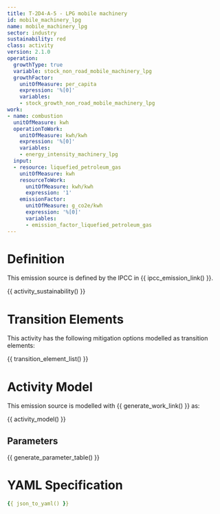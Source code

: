 ```yaml
---
title: T-2D4-A-5 - LPG mobile machinery
id: mobile_machinery_lpg
name: mobile_machinery_lpg
sector: industry
sustainability: red
class: activity
version: 2.1.0
operation:
  growthType: true
  variable: stock_non_road_mobile_machinery_lpg
  growthFactor:
    unitOfMeasure: per_capita
    expression: '%[0]'
    variables:
    - stock_growth_non_road_mobile_machinery_lpg
work:
- name: combustion
  unitOfMeasure: kwh
  operationToWork:
    unitOfMeasure: kwh/kwh
    expression: '%[0]'
    variables:
    - energy_intensity_machinery_lpg
  input:
  - resource: liquefied_petroleum_gas
    unitOfMeasure: kwh
    resourceToWork:
      unitOfMeasure: kwh/kwh
      expression: '1'
    emissionFactor:
      unitOfMeasure: g_co2e/kwh
      expression: '%[0]'
      variables:
      - emission_factor_liquefied_petroleum_gas
---
```

# Definition
This emission source is defined by the IPCC in {{ ipcc_emission_link() }}.


{{ activity_sustainability() }}

# Transition Elements

This activity has the following mitigation options modelled as transition elements:

{{ transition_element_list() }}

# Activity Model
This emission source is modelled with {{ generate_work_link() }} as:

{{ activity_model() }}

## Parameters

{{ generate_parameter_table() }}

# YAML Specification

```yaml
{{ json_to_yaml() }}
```

